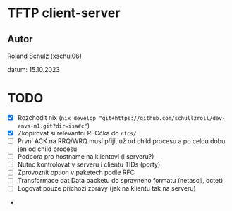 # TFTP client-server
## Autor
Roland Schulz (xschul06)

datum: 15.10.2023

# TODO
- [x] Rozchodit nix (`nix develop "git+https://github.com/schullzroll/dev-envs-m1.git?dir=isa#c"`)
- [x] Zkopírovat si relevantní RFCčka do `rfcs/`
- [ ] První ACK na RRQ/WRQ musí přijít už od child procesu a po celou dobu jen od child procesu
- [ ] Podpora pro hostname na klientovi (i serveru?)
- [ ] Nutno kontrolovat v serveru i clientu TIDs (porty)
- [ ] Zprovoznit option v paketech podle RFC
- [ ] Transformace dat Data packetu do spravneho formatu (netascii, octet)
- [ ] Logovat pouze příchozí zprávy (jak na klientu tak na serveru)
- 